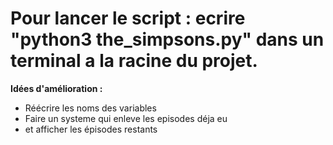 <h1>Pour lancer le script : ecrire <strong>"python3 the_simpsons.py"</strong> dans un terminal a la racine du projet.</h1>

<strong>Idées d'amélioration : </strong> 
  - Réécrire les noms des variables
  - Faire un systeme qui enleve les episodes déja eu
  - et afficher les épisodes restants 
